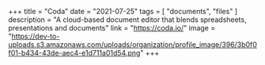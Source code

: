 +++
title = "Coda"
date = "2021-07-25"
tags = [
    "documents",
    "files"
]
description = "A cloud-based document editor that blends spreadsheets, presentations and documents"
link = "https://coda.io/"
image = "https://dev-to-uploads.s3.amazonaws.com/uploads/organization/profile_image/396/3b0f0f01-b434-43de-aec4-e1d711a01d54.png"
+++
